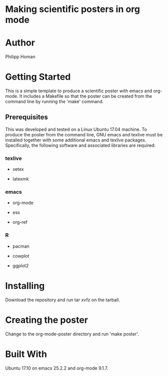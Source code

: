 
# Making scientific posters in org mode



# Author

Philipp Homan <phoman1 at northwell dot edu>


# Getting Started

This is a simple template to produce a scientific poster with emacs and
org-mode. It includes a Makefile so that the poster can be created from
the command line by running the 'make' command.


## Prerequisites

This was developed and tested on a Linux Ubuntu 17.04 machine. To
produce the poster from the command line, GNU emacs and texlive must
be installed together with some additional emacs and texlive
packages. Specifically, the following software and associated libraries
are required:


### texlive

-   xetex

-   latexmk


### emacs

-   org-mode

-   ess

-   org-ref


### R

-   pacman

-   cowplot

-   ggplot2


# Installing

Download the repository and run tar xvfz on the tarball.


# Creating the poster

Change to the org-mode-poster directory and run 'make poster'.


# Built With

Ubuntu 17.10 on emacs
25.2.2 and org-mode
9.1.7.

